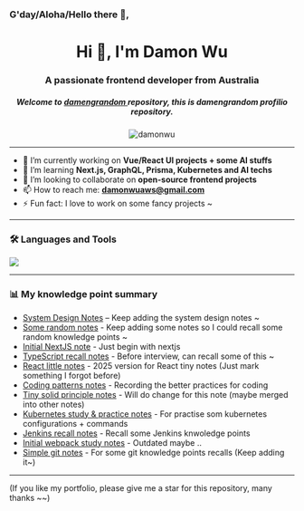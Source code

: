 ### G'day/Aloha/Hello there 🤗,

<h1 align="center">Hi 👋, I'm Damon Wu</h1>
<h3 align="center">A passionate frontend developer from Australia</h3>
<h5 align="center">Welcome to <a href="https://damengrandom.now.sh/">damengrandom </a> repository, this is damengrandom profilio repository.</h5>

<p align="center">
  <img src="https://komarev.com/ghpvc/?username=damonwu&label=Profile%20views&color=0e75b6&style=flat" alt="damonwu" />
</p>

---

- 🔭 I’m currently working on **Vue/React UI projects + some AI stuffs**
- 🌱 I’m learning **Next.js, GraphQL, Prisma, Kubernetes and AI techs**
- 👯 I’m looking to collaborate on **open-source frontend projects**
- 📫 How to reach me: **damonwuaws@gmail.com**
- ⚡ Fun fact: I love to work on some fancy projects ~

---

### 🛠️ Languages and Tools

<p align="left">
  <img src="https://skillicons.dev/icons?i=react,nextjs,nodejs,redux,vue,pinia,ts,js,html,scss,css,tailwind,bootstrap,docker,kubernetes,git,github,elasticsearch,vite,prisma,postman,bash,jenkins,grafana,jest,sqlite,styledcomponents,postman,npm,mongodb" />
</p>

---

### 📊 My knowledge point summary

- [System Design Notes](https://github.com/DamengRandom/system-design-notes) – Keep adding the system design notes ~
- [Some random notes](https://github.com/DamengRandom/random-notes) - Keep adding some notes so I could recall some random knowledge points ~
- [Initial NextJS note](https://github.com/DamengRandom/nextjs-recalls) - Just begin with nextjs
- [TypeScript recall notes](https://github.com/DamengRandom/ts-2025-recalls) - Before interview, can recall some of this ~
- [React little notes](https://github.com/DamengRandom/react-tricks-recalls-2025) - 2025 version for React tiny notes (Just mark something I forgot before)
- [Coding patterns notes](https://github.com/DamengRandom/code-patterns-recall-2025) - Recording the better practices for coding
- [Tiny solid principle notes](https://github.com/DamengRandom/solid-principle-recalls) - Will do change for this note (maybe merged into other notes)
- [Kubernetes study & practice notes](https://github.com/DamengRandom/ckad-try-2025) - For practise som kubernetes configurations + commands
- [Jenkins recall notes](https://github.com/DamengRandom/damon-jenkins-recall-2024) - Recall some Jenkins knwoledge points
- [Initial webpack study notes](https://github.com/DamengRandom/webpack-node-react-recall-2022) - Outdated maybe ..
- [Simple git notes](https://github.com/DamengRandom/cherry-pick-recall) - For some git knowledge points recalls (Keep adding it~)

---

(If you like my portfolio, please give me a star for this repository, many thanks ~~)
